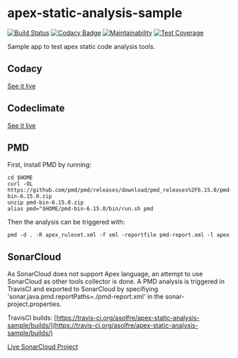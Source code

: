 # apex-static-analysis-sample

[![Build Status](https://travis-ci.org/asolfre/apex-static-analysis-sample.svg?branch=master)](https://travis-ci.org/asolfre/apex-static-analysis-sample)
[![Codacy Badge](https://api.codacy.com/project/badge/Grade/0bc9357968254528aa64a0e35d9d94a4)](https://app.codacy.com/app/asolfre/apex-static-analysis-sample?utm_source=github.com&utm_medium=referral&utm_content=asolfre/apex-static-analysis-sample&utm_campaign=Badge_Grade_Settings)
[![Maintainability](https://api.codeclimate.com/v1/badges/202c47c57fe341e605ea/maintainability)](https://codeclimate.com/github/asolfre/apex-static-analysis-sample/maintainability)
[![Test Coverage](https://api.codeclimate.com/v1/badges/202c47c57fe341e605ea/test_coverage)](https://codeclimate.com/github/asolfre/apex-static-analysis-sample/test_coverage)

Sample app to test apex static code analysis tools.

## Codacy

[See it live](https://app.codacy.com/app/asolfre/apex-static-analysis-sample?utm_source=github.com&utm_medium=referral&utm_content=asolfre/apex-static-analysis-sample)

## Codeclimate

[See it live](https://codeclimate.com/github/asolfre/apex-static-analysis-sample/maintainability)

## PMD

First, install PMD by running:

```shell
cd $HOME
curl -OL https://github.com/pmd/pmd/releases/download/pmd_releases%2F6.15.0/pmd-bin-6.15.0.zip
unzip pmd-bin-6.15.0.zip
alias pmd="$HOME/pmd-bin-6.15.0/bin/run.sh pmd
```

Then the analysis can be triggered with:

```shell
pmd -d . -R apex_ruleset.xml -f xml -reportfile pmd-report.xml -l apex
```

## SonarCloud

As SonarCloud does not support Apex language, an attempt to use SonarCloud as other tools collector is done. A PMD analysis is triggered in TravisCI and exported to SonarCloud by specifiying 'sonar.java.pmd.reportPaths=./pmd-report.xml' in the sonar-project.properties.

TravisCI builds: [https://travis-ci.org/asolfre/apex-static-analysis-sample/builds/](https://travis-ci.org/asolfre/apex-static-analysis-sample/builds/)

[Live SonarCloud Project](https://sonarcloud.io/dashboard?id=apex-static-analysis-sample)
